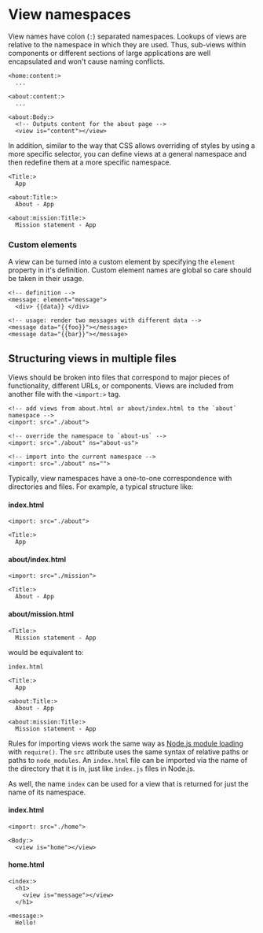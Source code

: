 # View namespaces

View names have colon (`:`) separated namespaces. Lookups of views are relative to the namespace in which they are used. Thus, sub-views within components or different sections of large applications are well encapsulated and won't cause naming conflicts.

```derby
<home:content:>
  ...

<about:content:>
  ...

<about:Body:>
  <!-- Outputs content for the about page -->
  <view is="content"></view>
```

In addition, similar to the way that CSS allows overriding of styles by using a more specific selector, you can define views at a general namespace and then redefine them at a more specific namespace.

```derby
<Title:>
  App

<about:Title:>
  About - App

<about:mission:Title:>
  Mission statement - App
```

### Custom elements

A view can be turned into a custom element by specifying the `element` property in it's definition. Custom element names are global so care should be taken in their usage.

```derby
<!-- definition -->
<message: element="message">
  <div> {{data}} </div>

<!-- usage: render two messages with different data -->
<message data="{{foo}}"></message>
<message data="{{bar}}"></message>
```

## Structuring views in multiple files

Views should be broken into files that correspond to major pieces of functionality, different URLs, or components. Views are included from another file with the `<import:>` tag.

```derby
<!-- add views from about.html or about/index.html to the `about` namespace -->
<import: src="./about">

<!-- override the namespace to `about-us` -->
<import: src="./about" ns="about-us">

<!-- import into the current namespace -->
<import: src="./about" ns="">
```

Typically, view namespaces have a one-to-one correspondence with directories and files. For example, a typical structure like:

#### index.html
```derby
<import: src="./about">

<Title:>
  App
```

#### about/index.html
```derby
<import: src="./mission">

<Title:>
  About - App
```

#### about/mission.html
```derby
<Title:>
  Mission statement - App
```

would be equivalent to:

`index.html`
```derby
<Title:>
  App

<about:Title:>
  About - App

<about:mission:Title:>
  Mission statement - App
```

Rules for importing views work the same way as [Node.js module loading](https://nodejs.org/api/modules.html) with `require()`. The `src` attribute uses the same syntax of relative paths or paths to `node_modules`. An `index.html` file can be imported via the name of the directory that it is in, just like `index.js` files in Node.js.

As well, the name `index` can be used for a view that is returned for just the name of its namespace.

#### index.html
```derby
<import: src="./home">

<Body:>
  <view is="home"></view>
```

#### home.html
```derby
<index:>
  <h1>
    <view is="message"></view>
  </h1>

<message:>
  Hello!
```
